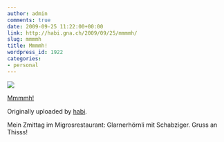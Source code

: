 ```yaml
---
author: admin
comments: true
date: 2009-09-25 11:22:00+00:00
link: http://habi.gna.ch/2009/09/25/mmmmh/
slug: mmmmh
title: Mmmmh!
wordpress_id: 1922
categories:
- personal
---
```


[![](http://farm4.static.flickr.com/3490/3953156344_1bfa473218_m.jpg)](http://www.flickr.com/photos/habi/3953156344/)

[Mmmmh!](http://www.flickr.com/photos/habi/3953156344/)

Originally uploaded by [habi](http://www.flickr.com/people/habi/).

Mein Zmittag im Migrosrestaurant: Glarnerhörnli mit Schabziger.
Gruss an Thisss!
